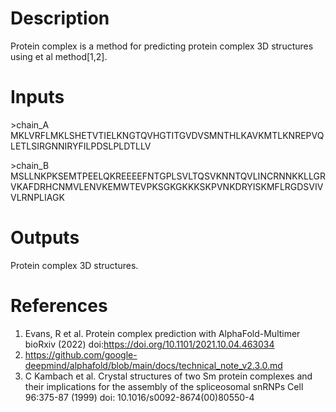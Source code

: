 # Description 

Protein complex is a method for predicting protein complex 3D structures using et al method[1,2].

# Inputs

\>chain_A
MKLVRFLMKLSHETVTIELKNGTQVHGTITGVDVSMNTHLKAVKMTLKNREPVQLETLSIRGNNIRYFILPDSLPLDTLLV

\>chain_B
MSLLNKPKSEMTPEELQKREEEEFNTGPLSVLTQSVKNNTQVLINCRNNKKLLGRVKAFDRHCNMVLENVKEMWTEVPKSGKGKKKSKPVNKDRYISKMFLRGDSVIVVLRNPLIAGK


# Outputs

Protein complex 3D structures.

# References

1. Evans, R et al. Protein complex prediction with AlphaFold-Multimer bioRxiv (2022) doi:https://doi.org/10.1101/2021.10.04.463034
2. https://github.com/google-deepmind/alphafold/blob/main/docs/technical_note_v2.3.0.md
3. C Kambach et al. Crystal structures of two Sm protein complexes and their implications for the assembly of the spliceosomal snRNPs Cell 96:375-87 (1999) doi: 10.1016/s0092-8674(00)80550-4
